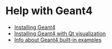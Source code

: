 # Help with Geant4

- [Installing Geant4](Geant4-install-instructions.md)
- [Installing Geant4 with Qt visualization](Geant4-Qt-install-instructions.md)
- [Info about Geant4 built-in examples](Geant4-examples-notes.md)
